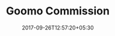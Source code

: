 ---
title: "Goomo Commission"
date: 2017-09-26T12:57:20+05:30
draft: false
layout: commission
property: "Chalston Beach Resort"
status: "In Process"
url: /details/commission/chalston-beach-resort/
slug: "chalston-beach-resort/"

mainmenu:
 details: true
 commission: true

---